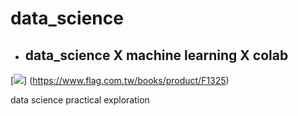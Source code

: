 # data_science

+ ## data_science X machine learning X colab
[![]( https://www.flag.com.tw/assets/img/bookpic/F1325.jpg )]
(https://www.flag.com.tw/books/product/F1325)

data science practical exploration
